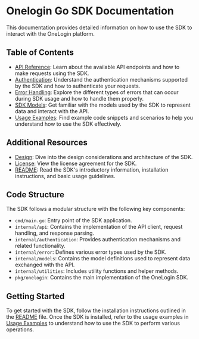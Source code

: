 # Onelogin Go SDK Documentation

This documentation provides detailed information on how to use the SDK to interact with the OneLogin platform.

## Table of Contents

- [API Reference](api.md): Learn about the available API endpoints and how to make requests using the SDK.
- [Authentication](authentication.md): Understand the authentication mechanisms supported by the SDK and how to authenticate your requests.
- [Error Handling](error_handling.md): Explore the different types of errors that can occur during SDK usage and how to handle them properly.
- [SDK Models](models.md): Get familiar with the models used by the SDK to represent data and interact with the API.
- [Usage Examples](usage_examples.md): Find example code snippets and scenarios to help you understand how to use the SDK effectively.

## Additional Resources

- [Design](Design.md): Dive into the design considerations and architecture of the SDK.
- [License](../LICENSE): View the license agreement for the SDK.
- [README](../README.md): Read the SDK's introductory information, installation instructions, and basic usage guidelines.

## Code Structure

The SDK follows a modular structure with the following key components:

- `cmd/main.go`: Entry point of the SDK application.
- `internal/api`: Contains the implementation of the API client, request handling, and response parsing.
- `internal/authentication`: Provides authentication mechanisms and related functionality.
- `internal/error`: Defines various error types used by the SDK.
- `internal/models`: Contains the model definitions used to represent data exchanged with the API.
- `internal/utilities`: Includes utility functions and helper methods.
- `pkg/onelogin`: Contains the main implementation of the OneLogin SDK.

## Getting Started

To get started with the SDK, follow the installation instructions outlined in the [README](../README.md) file. Once the SDK is installed, refer to the usage examples in [Usage Examples](usage_examples.md) to understand how to use the SDK to perform various operations.
